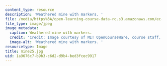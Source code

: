 ```yaml
---
content_type: resource
description: 'Weathered mine with markers. '
file: /media/https%3A/open-learning-course-data-rc.s3.amazonaws.com/ec-s06-design-for-demining-spring-2007/1a9676c7b9b3c6d2d9b4bed3fcec9917_mine25.jpg
file_type: image/jpeg
image_metadata:
  caption: Weathered mine with markers.
  credit: 'Credit: Image courtesy of MIT OpenCourseWare, course staff, and students.'
  image-alt: 'Weathered mine with markers. '
resourcetype: Image
title: mine25.jpg
uid: 1a9676c7-b9b3-c6d2-d9b4-bed3fcec9917
---
```

